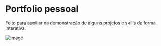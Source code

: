 # Portfolio pessoal

Feito para auxiliar na demonstração de alguns projetos e skills de forma interativa.

![image](https://github.com/user-attachments/assets/9573d818-a3de-4fc0-a7d7-85efba253fab)



